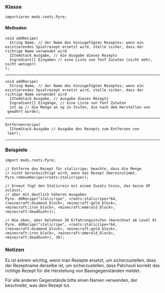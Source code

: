 ### Klasse

```zenscript
importieren mods.roots.Pyre;
```

#### Methoden

```zenscript
void addRecipe(
  String Name, // der Name des hinzugefügten Rezeptes; wenn ein existierendes Spielrezept ersetzt wird, stelle sicher, dass der richtige Name verwendet wird
  IItemStack Ausgabe, // die Ausgabe dieses Rezepts
  Ingredient[] Eingaben // eine Liste von fünf Zutaten (nicht mehr, nicht weniger)
);
```

* * *

```zenscript
void addRecipe(
  String Name, // der Name des hinzugefügten Rezeptes; wenn ein existierendes Spielrezept ersetzt wird, stelle sicher, dass der richtige Name verwendet wird
  IItemStack Ausgabe, // Ausgabe dieses Rezepts
  Ingredient[] Eingänge, // eine Liste von fünf Zutaten
  int xp // die Menge an xp in Stufen, die nach dem Herstellen von
 gewährt wurde);
```

* * *

```zenscript
Entfernenrecipe(
  IItemStack-Ausgabe // Ausgabe des Rezepts zum Entfernen von
 leer);
```

* * *

### Beispiele

```zenscript
import mods.roots.Pyre;

// Entferne das Rezept für stalicripe; beachte, dass die Menge
// nicht berücksichtigt wird, wenn das Rezept übereinstimmt.
Pyre.removeRecipe(<roots:stalicripe>);

// Erneut fügt den Stalicrein mit einem Zusatz hinzu, das keine XP zulässt,
// aber mit deutlich höheren Ausgaben
Pyre. ddRecipe("stalicripe", <roots:stalicripe>*64, [<minecraft:diamond_block>, <minecraft:gold_block>, <minecraft:iron_block>, <minecraft:emerald_block>, <minecraft:deadbush>]);

// Wie oben, aber belohnen 30 Erfahrungsstufen (berechnet ab Level 0)
Pyre. ddRecipe("stalicripe", <roots:stalicripe>*64, [<minecraft:diamond_block>, <minecraft:gold_block>, <minecraft:iron_block>, <minecraft:emerald_block>, <minecraft:deadbush>], 30);
```

### Notizen

Es ist extrem wichtig, wenn man Rezepte ersetzt, um sicherzustellen, dass der Rezeptname derselbe ist, um sicherzustellen, dass Patchouli korrekt das richtige Rezept für die Herstellung von Basisgegenständen meldet.

Für alle anderen Gegenstände bitte einen Namen verwenden, der beschreibt, was dein Rezept tut.